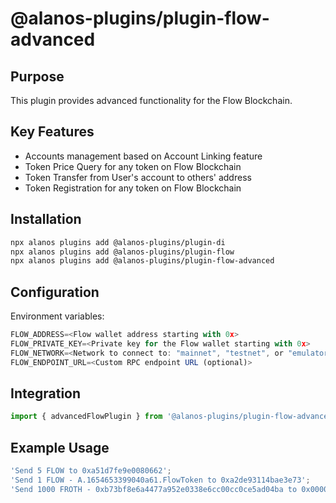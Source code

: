 # @alanos-plugins/plugin-flow-advanced

## Purpose

This plugin provides advanced functionality for the Flow Blockchain.

## Key Features

- Accounts management based on Account Linking feature
- Token Price Query for any token on Flow Blockchain
- Token Transfer from User's account to others' address
- Token Registration for any token on Flow Blockchain

## Installation

```bash
npx alanos plugins add @alanos-plugins/plugin-di
npx alanos plugins add @alanos-plugins/plugin-flow
npx alanos plugins add @alanos-plugins/plugin-flow-advanced
```

## Configuration

Environment variables:

```typescript
FLOW_ADDRESS=<Flow wallet address starting with 0x>
FLOW_PRIVATE_KEY=<Private key for the Flow wallet starting with 0x>
FLOW_NETWORK=<Network to connect to: "mainnet", "testnet", or "emulator" (optional, defaults to "mainnet")>
FLOW_ENDPOINT_URL=<Custom RPC endpoint URL (optional)>
```

## Integration

```typescript
import { advancedFlowPlugin } from '@alanos-plugins/plugin-flow-advanced';
```

## Example Usage

```typescript
'Send 5 FLOW to 0xa51d7fe9e0080662';
'Send 1 FLOW - A.1654653399040a61.FlowToken to 0xa2de93114bae3e73';
'Send 1000 FROTH - 0xb73bf8e6a4477a952e0338e6cc00cc0ce5ad04ba to 0x000000000000000000000002e44fbfbd00395de5';
```
